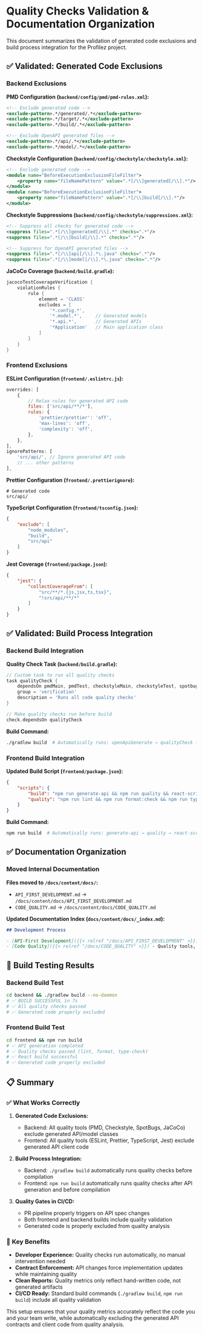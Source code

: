 # Quality Checks Validation & Documentation Organization

This document summarizes the validation of generated code exclusions and build process integration for the Profilez project.

## ✅ **Validated: Generated Code Exclusions**

### Backend Exclusions

**PMD Configuration (`backend/config/pmd/pmd-rules.xml`):**
```xml
<!-- Exclude generated code -->
<exclude-pattern>.*/generated/.*</exclude-pattern>
<exclude-pattern>.*/target/.*</exclude-pattern>
<exclude-pattern>.*/build/.*</exclude-pattern>

<!-- Exclude OpenAPI generated files -->
<exclude-pattern>.*/api/.*</exclude-pattern>
<exclude-pattern>.*/model/.*</exclude-pattern>
```

**Checkstyle Configuration (`backend/config/checkstyle/checkstyle.xml`):**
```xml
<!-- Exclude generated code -->
<module name="BeforeExecutionExclusionFileFilter">
    <property name="fileNamePattern" value=".*[/\\]generated[/\\].*"/>
</module>
<module name="BeforeExecutionExclusionFileFilter">
    <property name="fileNamePattern" value=".*[/\\]build[/\\].*"/>
</module>
```

**Checkstyle Suppressions (`backend/config/checkstyle/suppressions.xml`):**
```xml
<!-- Suppress all checks for generated code -->
<suppress files=".*[/\\]generated[/\\].*" checks=".*"/>
<suppress files=".*[/\\]build[/\\].*" checks=".*"/>

<!-- Suppress for OpenAPI generated files -->
<suppress files=".*[/\\]api[/\\].*\.java" checks=".*"/>
<suppress files=".*[/\\]model[/\\].*\.java" checks=".*"/>
```

**JaCoCo Coverage (`backend/build.gradle`):**
```gradle
jacocoTestCoverageVerification {
    violationRules {
        rule {
            element = 'CLASS'
            excludes = [
                '*.config.*',
                '*.model.*',     // Generated models
                '*.api.*',       // Generated APIs
                '*Application'   // Main application class
            ]
        }
    }
}
```

### Frontend Exclusions

**ESLint Configuration (`frontend/.eslintrc.js`):**
```javascript
overrides: [
    {
        // Relax rules for generated API code
        files: ['src/api/**/*'],
        rules: {
            'prettier/prettier': 'off',
            'max-lines': 'off',
            'complexity': 'off',
        },
    },
],
ignorePatterns: [
    'src/api/', // Ignore generated API code
    // ... other patterns
],
```

**Prettier Configuration (`frontend/.prettierignore`):**
```
# Generated code
src/api/
```

**TypeScript Configuration (`frontend/tsconfig.json`):**
```json
{
    "exclude": [
        "node_modules",
        "build",
        "src/api"
    ]
}
```

**Jest Coverage (`frontend/package.json`):**
```json
{
    "jest": {
        "collectCoverageFrom": [
            "src/**/*.{js,jsx,ts,tsx}",
            "!src/api/**/*"
        ]
    }
}
```

## ✅ **Validated: Build Process Integration**

### Backend Build Integration

**Quality Check Task (`backend/build.gradle`):**
```gradle
// Custom task to run all quality checks
task qualityCheck {
    dependsOn pmdMain, pmdTest, checkstyleMain, checkstyleTest, spotbugsMain, jacocoTestReport
    group = 'verification'
    description = 'Runs all code quality checks'
}

// Make quality checks run before build
check.dependsOn qualityCheck
```

**Build Command:**
```bash
./gradlew build  # Automatically runs: openApiGenerate → qualityCheck → build
```

### Frontend Build Integration

**Updated Build Script (`frontend/package.json`):**
```json
{
    "scripts": {
        "build": "npm run generate-api && npm run quality && react-scripts build",
        "quality": "npm run lint && npm run format:check && npm run type-check"
    }
}
```

**Build Command:**
```bash
npm run build  # Automatically runs: generate-api → quality → react-scripts build
```

## ✅ **Documentation Organization**

### Moved Internal Documentation

**Files moved to `/docs/content/docs/`:**
- `API_FIRST_DEVELOPMENT.md` → `/docs/content/docs/API_FIRST_DEVELOPMENT.md`
- `CODE_QUALITY.md` → `/docs/content/docs/CODE_QUALITY.md`

**Updated Documentation Index (`docs/content/docs/_index.md`):**
```markdown
## Development Process

- [API-First Development]({{< relref "/docs/API_FIRST_DEVELOPMENT" >}}) - OpenAPI specification and code generation
- [Code Quality]({{< relref "/docs/CODE_QUALITY" >}}) - Quality tools, standards, and CI/CD integration
```

## 🧪 **Build Testing Results**

### Backend Build Test
```bash
cd backend && ./gradlew build --no-daemon
# ✅ BUILD SUCCESSFUL in 7s
# ✅ All quality checks passed
# ✅ Generated code properly excluded
```

### Frontend Build Test
```bash
cd frontend && npm run build
# ✅ API generation completed
# ✅ Quality checks passed (lint, format, type-check)
# ✅ React build successful
# ✅ Generated code properly excluded
```

## 📋 **Summary**

### ✅ **What Works Correctly**

1. **Generated Code Exclusions:**
   - Backend: All quality tools (PMD, Checkstyle, SpotBugs, JaCoCo) exclude generated API/model classes
   - Frontend: All quality tools (ESLint, Prettier, TypeScript, Jest) exclude generated API client code

2. **Build Process Integration:**
   - Backend: `./gradlew build` automatically runs quality checks before compilation
   - Frontend: `npm run build` automatically runs quality checks after API generation and before compilation

3. **Quality Gates in CI/CD:**
   - PR pipeline properly triggers on API spec changes
   - Both frontend and backend builds include quality validation
   - Generated code is properly excluded from quality analysis

### 🎯 **Key Benefits**

- **Developer Experience:** Quality checks run automatically, no manual intervention needed
- **Contract Enforcement:** API changes force implementation updates while maintaining quality
- **Clean Reports:** Quality metrics only reflect hand-written code, not generated artifacts
- **CI/CD Ready:** Standard build commands (`./gradlew build`, `npm run build`) include all quality validation

This setup ensures that your quality metrics accurately reflect the code you and your team write, while automatically excluding the generated API contracts and client code from quality analysis.
